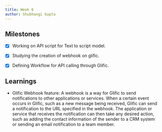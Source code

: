 ```yaml
---
title: Week 6
author: Shubhangi Gupta
---
```


## Milestones
- [x] Working on API script for Text to script model.
- [x] Studying the creation of webhook on glific.
- [x] Defining Workflow for API calling through Glific.


## Learnings
- Glific Webhook feature:
    A webhook is a way for Glific to send notifications to other applications or services. When a certain event occurs in Glific, such as a new message being received, Glific can send a notification to the URL specified in the webhook. The application or service that receives the notification can then take any desired action, such as adding the contact information of the sender to a CRM system or sending an email notification to a team member.
    